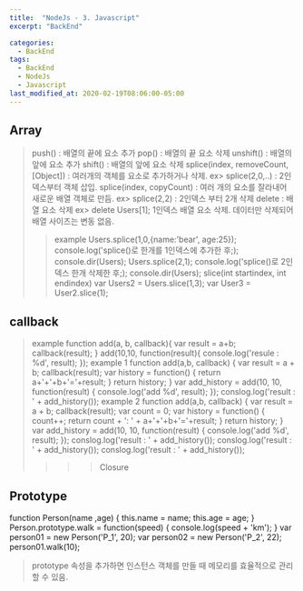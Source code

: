 ```yaml
---
title:  "NodeJs - 3. Javascript"
excerpt: "BackEnd"

categories:
  - BackEnd
tags:
  - BackEnd
  - NodeJs
  - Javascript
last_modified_at: 2020-02-19T08:06:00-05:00
---
```


## **Array**

>push() : 배열의 끝에 요소 추가
>pop() : 배열의 끝 요소 삭제
>unshift() : 배열의 앞에 요소 추가
> shift() : 배열의 앞에 요소 삭제
> splice(index, removeCount, [Object]) : 여러개의 객체를 요소로 추가하거나 삭제. ex> splice(2,0,..) : 2인덱스부터 객체 삽입.
> splice(index, copyCount) : 여러 개의 요소를 잘라내어 새로운 배열 객체로 만듬. ex> splice(2,2) : 2인덱스 부터 2개 삭제
> delete : 배열 요소 삭제 ex> delete Users[1]; 1인덱스 배열 요소 삭제. 데이터만 삭제되어 배열 사이즈는 변동 없음.
>> example
Users.splice(1,0,{name:'bear', age:25});
console.log('splice()로 한개를 1인덱스에 추가한 후;);
console.dir(Users);
Users.splice(2,1);
console.log('splice()로 2인덱스 한개 삭제한 후;);
console.dir(Users);
> slice(int startindex, int endindex)
var Users2 = Users.slice(1,3);
var User3 = User2.slice(1);

## **callback**

> example
function add(a, b, callback){ var result = a+b; callback(result);
}
add(10,10, function(result){ console.log('resule : %d', result);
});
> example 1
function add(a,b, callback)
{ var result = a + b; callback(result); var history = function() { return a+'+'+b+'='+result; } return history;
}
var add_history = add(10, 10, function(result) { console.log('add %d', result);
});
conslog.log('result : ' + add_history());
> example 2
function add(a,b, callback)
{ var result = a + b; callback(result); var count = 0; var history = function() { count++; return count + ': ' + a+'+'+b+'='+result; } return history;
}
var add_history = add(10, 10, function(result) { console.log('add %d', result);
});
conslog.log('result : ' + add_history());
conslog.log('result : ' + add_history());
conslog.log('result : ' + add_history());
>>>> Closure

## **Prototype**

function Person(name ,age) { this.name = name; this.age = age;
}
Person.prototype.walk = function(speed) { console.log(speed + 'km');
}
var person01 = new Person('P_1', 20);
var person02 = new Person('P_2', 22);
person01.walk(10);
> prototype 속성을 추가하면 인스턴스 객체를 만들 때 메모리를 효율적으로 관리할 수 있음.